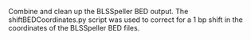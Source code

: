 Combine and clean up the BLSSpeller BED output. The shiftBEDCoordinates.py script was used to correct for a 1 bp shift in the coordinates of the BLSSpeller BED files.
